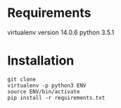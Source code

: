# Requirements
virtualenv version 14.0.6
python 3.5.1

# Installation
```
git clone
virtualenv -p python3 ENV
source ENV/bin/activate
pip install -r requirements.txt
```
